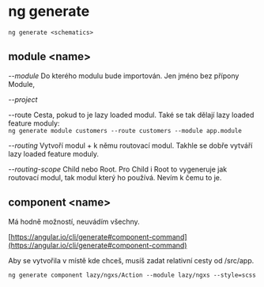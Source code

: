 # ng generate

`ng generate <schematics>`

## module \<name>

_--module_ Do kterého modulu bude importován. Jen jméno bez přípony Module,

_--project_

\--route    Cesta, pokud to je lazy loaded modul. Také se tak dělají lazy loaded feature moduly:\
`ng generate module customers --route customers --module app.module`





_--routing_    Vytvoří modul + k němu routovací modul. Takhle se dobře vytváří lazy loaded feature moduly.

_--routing-scope_    Child nebo Root. Pro Child i Root to vygeneruje jak routovací modul, tak modul který ho používá.  Nevím k čemu to je.





## component \<name>

Má hodně možností, neuvádím všechny.

[https://angular.io/cli/generate#component-command](https://angular.io/cli/generate#component-command)



Aby se vytvořila v místě kde chceš, musíš zadat relativní cesty od /src/app.

`ng generate component lazy/ngxs/Action --module lazy/ngxs --style=scss`
